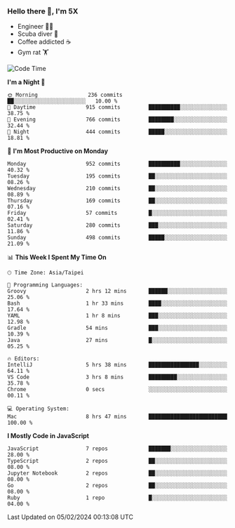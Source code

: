 ### Hello there 👋, I'm 5X

* Engineer 👨‍💻
* Scuba diver 🤿
* Coffee addicted ☕️
* Gym rat 🏋️

<!--START_SECTION:waka-->
![Code Time](http://img.shields.io/badge/Code%20Time-790%20hrs%2012%20mins-blue)

**I'm a Night 🦉** 

```text
🌞 Morning                236 commits         ██░░░░░░░░░░░░░░░░░░░░░░░   10.00 % 
🌆 Daytime                915 commits         ██████████░░░░░░░░░░░░░░░   38.75 % 
🌃 Evening                766 commits         ████████░░░░░░░░░░░░░░░░░   32.44 % 
🌙 Night                  444 commits         █████░░░░░░░░░░░░░░░░░░░░   18.81 % 
```
📅 **I'm Most Productive on Monday** 

```text
Monday                   952 commits         ██████████░░░░░░░░░░░░░░░   40.32 % 
Tuesday                  195 commits         ██░░░░░░░░░░░░░░░░░░░░░░░   08.26 % 
Wednesday                210 commits         ██░░░░░░░░░░░░░░░░░░░░░░░   08.89 % 
Thursday                 169 commits         ██░░░░░░░░░░░░░░░░░░░░░░░   07.16 % 
Friday                   57 commits          █░░░░░░░░░░░░░░░░░░░░░░░░   02.41 % 
Saturday                 280 commits         ███░░░░░░░░░░░░░░░░░░░░░░   11.86 % 
Sunday                   498 commits         █████░░░░░░░░░░░░░░░░░░░░   21.09 % 
```


📊 **This Week I Spent My Time On** 

```text
🕑︎ Time Zone: Asia/Taipei

💬 Programming Languages: 
Groovy                   2 hrs 12 mins       ██████░░░░░░░░░░░░░░░░░░░   25.06 % 
Bash                     1 hr 33 mins        ████░░░░░░░░░░░░░░░░░░░░░   17.64 % 
YAML                     1 hr 8 mins         ███░░░░░░░░░░░░░░░░░░░░░░   12.98 % 
Gradle                   54 mins             ███░░░░░░░░░░░░░░░░░░░░░░   10.39 % 
Java                     27 mins             █░░░░░░░░░░░░░░░░░░░░░░░░   05.25 % 

🔥 Editors: 
IntelliJ                 5 hrs 38 mins       ████████████████░░░░░░░░░   64.11 % 
VS Code                  3 hrs 8 mins        █████████░░░░░░░░░░░░░░░░   35.78 % 
Chrome                   0 secs              ░░░░░░░░░░░░░░░░░░░░░░░░░   00.11 % 

💻 Operating System: 
Mac                      8 hrs 47 mins       █████████████████████████   100.00 % 
```

**I Mostly Code in JavaScript** 

```text
JavaScript               7 repos             ███████░░░░░░░░░░░░░░░░░░   28.00 % 
TypeScript               2 repos             ██░░░░░░░░░░░░░░░░░░░░░░░   08.00 % 
Jupyter Notebook         2 repos             ██░░░░░░░░░░░░░░░░░░░░░░░   08.00 % 
Go                       2 repos             ██░░░░░░░░░░░░░░░░░░░░░░░   08.00 % 
Ruby                     1 repo              █░░░░░░░░░░░░░░░░░░░░░░░░   04.00 % 
```




 Last Updated on 05/02/2024 00:13:08 UTC
<!--END_SECTION:waka-->
